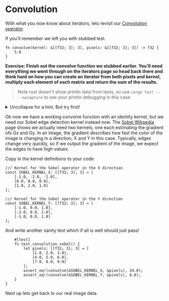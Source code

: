 # Convolution

With what you now know about iterators, lets revisit our [Convolution operator](https://en.wikipedia.org/wiki/Kernel_(image_processing)#Convolution)

If you'll remember we left you with stubbed test.

```rust, ignore
fn convolve(kernel: &[[f32; 3]; 3], pixels: &[[f32; 3]; 3]) -> f32 {
    5.0
}
```

**Exercise: Finish out the convolve function we stubbed earlier. You'll need everything we went through on the iterators page so head back there and think hard on how you can create an iterator from both pixels and kernel, multiply each element of each matrix and return the sum of the results.**

> Note rust doesn't show println data from tests, so use `cargo test -- --nocapture` to see your println debugging in this case.

<details><summary>Uncollapse for a hint. But try first!</summary>
<p>

Here we use `zip()` to combine two iterators into one iterator that yields tuple elements. Since kernel and pixels are nested arrays, `kernel.iter()` and `pixels.iter()` both give iterators over elements of type `[f32; 3]`. So, the tuple parameter `(kernel_col, input_col)` has type `([f32; 3], [f32; 3])`. Therefore in the closure, we iterate and zip once again, to yield elements of type `(f32, f32)` that we can multiply together. Finally we use the sum combinator to add all the products up.
<details><summary>Uncollapse for the answer. But try first!</summary>
<p>

```rust,ignore
    kernel
        .iter()
        .zip(pixels.iter())
        .flat_map(|(kernel_column, input_column)| {
            kernel_column
                .iter()
                .zip(input_column.iter())
                .map(|(k, p)| k * p)
        })
        .sum()
```

</p>
</details>

</p>
</details>

Ok now we have a working convolve function with an identity kernel, but we need our Sobel edge detection kernel instead now. The [Sobel Wikpedia](https://en.wikipedia.org/wiki/Sobel_operator) page shows we actually need two kernels, one each estimating the gradient ofs Gx and Gy. In an image, the gradient describes how fast the color of the image is changing in a direction, X and Y in this case. Typically, edges change very quickly, so if we output the gradient of the image, we expect the edges to have high values.

Copy in the kernel definitions to your code

```rust,ignore
/// Kernel for the Sobel operator in the X direction
const SOBEL_KERNEL_X: [[f32; 3]; 3] = [
    [-1.0, -2.0, -1.0],
    [0.0, 0.0, 0.0],
    [1.0, 2.0, 1.0]
];

/// Kernel for the Sobel operator in the Y direction
const SOBEL_KERNEL_Y: [[f32; 3]; 3] = [
    [-1.0, 0.0, 1.0],
    [-2.0, 0.0, 2.0],
    [-1.0, 0.0, 1.0]
];
```

And write another sanity test which if all is well should just pass!

```rust,ignore
    #[test]
    fn test_convolution_sobel() {
        let pixels: [[f32; 3]; 3] = [
            [1.0, 2.0, 3.0],
            [4.0, 5.0, 6.0],
            [7.0, 8.0, 9.0]
        ];
        assert_eq!(convolve(&SOBEL_KERNEL_X, &pixels), 24.0);
        assert_eq!(convolve(&SOBEL_KERNEL_Y, &pixels), 8.0);
    }
}
```

Next up lets get back to our real image data.
